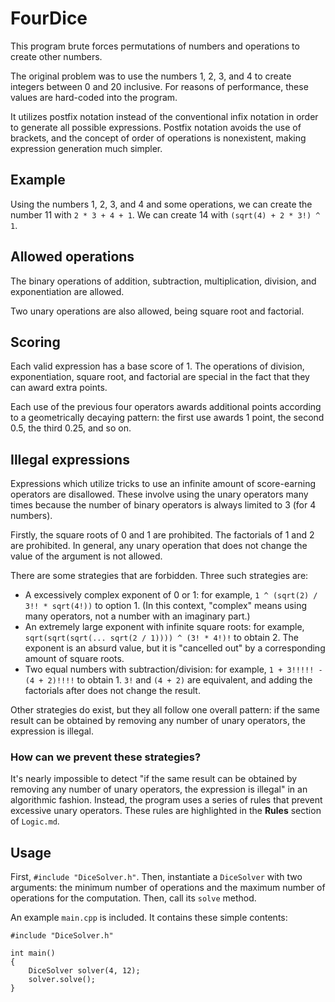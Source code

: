 # FourDice
This program brute forces permutations of numbers and operations to create other numbers.

The original problem was to use the numbers 1, 2, 3, and 4 to create integers between 0 and 20 inclusive. For reasons of performance, these values are hard-coded into the program.

It utilizes postfix notation instead of the conventional infix notation in order to generate all possible expressions. Postfix notation avoids the use of brackets, and the concept of order of operations is nonexistent, making expression generation much simpler.

## Example

Using the numbers 1, 2, 3, and 4 and some operations, we can create the number 11 with `2 * 3 + 4 + 1`. We can create 14 with `(sqrt(4) + 2 * 3!) ^ 1`.

## Allowed operations

The binary operations of addition, subtraction, multiplication, division, and exponentiation are allowed.

Two unary operations are also allowed, being square root and factorial.

## Scoring

Each valid expression has a base score of 1. The operations of division, exponentiation, square root, and factorial are special in the fact that they can award extra points.

Each use of the previous four operators awards additional points according to a geometrically decaying pattern: the first use awards 1 point, the second 0.5, the third 0.25, and so on.

## Illegal expressions

Expressions which utilize tricks to use an infinite amount of score-earning operators are disallowed. These involve using the unary operators many times because the number of binary operators is always limited to 3 (for 4 numbers).

Firstly, the square roots of 0 and 1 are prohibited. The factorials of 1 and 2 are prohibited. In general, any unary operation that does not change the value of the argument is not allowed.

There are some strategies that are forbidden. Three such strategies are:

 - A excessively complex exponent of 0 or 1: for example, `1 ^ (sqrt(2) / 3!! * sqrt(4!))` to option 1. (In this context, "complex" means using many operators, not a number with an imaginary part.)
 - An extremely large exponent with infinite square roots: for example, `sqrt(sqrt(sqrt(... sqrt(2 / 1)))) ^ (3! * 4!)!` to obtain 2. The exponent is an absurd value, but it is "cancelled out" by a corresponding amount of square roots. 
 - Two equal numbers with subtraction/division: for example, `1 + 3!!!!! - (4 + 2)!!!!` to obtain 1. `3!` and `(4 + 2)` are equivalent, and adding the factorials after does not change the result.

Other strategies do exist, but they all follow one overall pattern: if the same result can be obtained by removing any number of unary operators, the expression is illegal.

### How can we prevent these strategies?

It's nearly impossible to detect "if the same result can be obtained by removing any number of unary operators, the expression is illegal" in an algorithmic fashion. Instead, the program uses a series of rules that prevent excessive unary operators. These rules are highlighted in the **Rules** section of `Logic.md`.

## Usage

First, `#include "DiceSolver.h"`. Then, instantiate a `DiceSolver` with two arguments: the minimum number of operations and the maximum number of operations for the computation. Then, call its `solve` method.

An example `main.cpp` is included. It contains these simple contents:

    #include "DiceSolver.h"

    int main()
    {
        DiceSolver solver(4, 12);
        solver.solve();
    }
